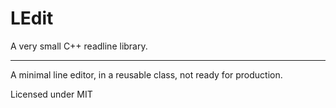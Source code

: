# LEdit

A very small C++ readline library. 

<hr>

A minimal line editor, in a reusable class, not ready for production.

Licensed under MIT